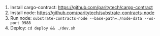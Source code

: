 1. Install cargo-contract: https://github.com/paritytech/cargo-contract
2. Install node: https://github.com/paritytech/substrate-contracts-node
3. Run node: `substrate-contracts-node --base-path=./node-data --ws-port 9988`
4. Deploy: `cd deploy && ./dev.sh`
